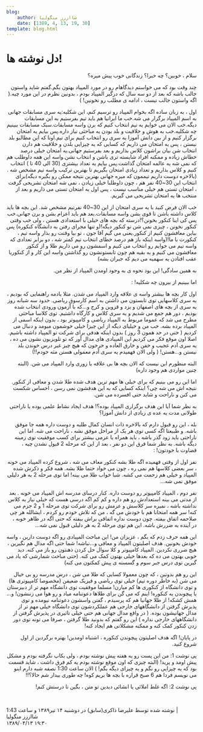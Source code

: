 ```yaml
---
blog:
    author: شااززز منگولیا
    date: [1389, 4, 13, 19, 30]
template: blog.html
---
```

# دل نوشته ها!

<div class="cnt">
<div>
<p dir="RTL">سلام ،
خوبین؟ چه خبرا؟ زندگانی خوب پیش میره؟</p>
<div></div>
<p dir="RTL">چند وقت بود
که می خواستم دیدگاهام رو در مورد المپیاد بهتون بگم.گفتم شاید واستون جالب باشه که بعد از دو سه سال که درگیر
المپیاد بودم ، بدونین نظرم در این مورد چیه.( اگه واستون جالب نیست ،
ادامه ی مطلب رو نخونین! )</p>
<div></div>
<p dir="RTL">اول ، به
زبان ساده اگه بخوام المپیاد رو ترسیم کنم، این شکلیه:یه سری مسابقات جهانی به اسم المپیاد برگزار می شه.خب ما ایرانیا هم باید تیم بفرستیم به این مسابقات
دیگه.خب الان می
خوایم یه تیم انتخاب کنیم که برن واسه مسابقات.سبک مسابقات ببینیم چه شکلیه.خب به هوش و خلاقیت و بلد بودن یه مباحثی نیاز
داره.پس بیایم یه
امتحان برگزار کنیم و از بین دانش آموزا یه سری رو انتخاب کنیم برای تیم.اونا که این مطالبو بلد نیستن ، پس یه امتحان می
ذاریم که کسایی که یه چیزایی بلدن و خلاقیت هم دارن انتخاب شن بیان براشون کلاس
بذاریم و بعد بفرستیم جهانی.یه امتحان خیلی درصد خطاش زیاده و ممکنه افراد شایسته تری
باشن و انتخاب نشن.واسه این
همه داوطلب هم که نمی شه یه عالمه امتحان گذاشت.پس بیایم یه تعداد بیشتری (30 الی 40 تا ) انتخاب کنیم و
کلاس بذاریم و تعداد زیادی امتحان بگیریم تا بهترین ترکیب واسه تیم مشخص شه .(بالاخره دوست داریم تیممون که میره جهانی بهترین
نتیجه ممکن رو بگیره دیگه)برای انتخاب این 30~40 نفر هم ، چون داوطلبا خیلی زیادن ،
نمی شه امتحان تشریحی گرفت ، امتحان تستی هم خیلی مناسب نیست ، پس اول یه امتحان
تستی می ذاریم و بعد از منتخب ها یه امتحان تشریحی می گیریم.</p>
<div></div>
<p dir="RTL">خب الان فرض
کنید با یه سری امتحان از این 30~40 نفرتیم
مشخص شد. این بچه
ها باید کلاس داشته باشن تا قوی بشن واسه مسابقات.بعد هم باید اعزام بشن و برن جهانی.خب پس کی اینا کنکور بخونن؟!درسته که بچه های خیلی با استعدادی هستن ، ولی خب وقتی
کنکور نخونن ، چیزی نمی شن تو کنکور دیگه!(و تنها مجرای رفتن به دانشگاه کنکوره) پس بیاین معافشون کنیم از
کنکور.یعنی می گیم
آقا جون ، تو بیا وقتت رو بذار واسه تیم ، کنکورت با ما!(واسه
اینکه باز هم درصد خطای انتخاب تیم کمتر شه ، دو برابر تعدادی که واسه تیم می
خوایم رو انتخاب می کنیم و اسمشون رو می ذاریم طلا و از کنکور معافشون می کنیم و
به بقیه هم چون تابستونشون رو گذاشتن واسه این کار و از کنکوریا عقب افتادن یه
سهمیه می دیم که جبران بشه)</p>
<div></div>
<p dir="RTL">به همین سادگی! این
بود نحوه ی به وجود اومدن المپیاد از نظر من.</p>
<p dir="RTL">اما ببینیم از بیرون چه شکلیه! :</p>
<div></div>
<p dir="RTL">اول کار بچه
ها بیشتر واسه ی علاقه وارد المپیاد می شدن. مثلا یادمه راهنمایی که بودیم ، یه سری کلاسهایی
توی تابستون می ذاشتن به اسم کارسوق ریاضی. حدود سه شبانه روز یه سری از بچه های
اصفهان و یزد و قزوین و کرج و…که با آزمون ورودی انتخاب شده بودیم ، دور هم جمع می شدیم و یه سری
کلاس و کارگاه داشتیم. توی کلاسا مباحثی مطرح می شد که عموما مربوط به المپیاد
ریاضی و کامپیوتر بود ، بدون اینکه اسمی از المپیاد برده بشه. خب من و خیلیای دیگه
از این چیزا خیلی خوشمون میومد و دنبال می کردیم ( حتی در حد همون 3 روز ) بدون
اینکه هدفی برای شرکت تو المپیاد داشته باشیم. اصلا اون موقع فکر می کردیم این
المپیادی های مدال آور که تو تلویزیون نشون می ده ، یه سری آدم عجیب و خفن و خارق
العاده و خرخون که هیچ چیز غیر درس خوندن بلد نیستن و…هستن! ( ولی الان فهمیدم یه سری آدم معمولی هستن
مثه خودم‼)</p>
<div></div>
<p dir="RTL">البته منظورم
این نیست که الان بچه ها بی علاقه یا زوری وارد المپیاد می شن. (البته چنین مواردی
هم وجود داره)</p>
<div></div>
<p dir="RTL">اما این رو
می بینیم که برای خیلی ها مهم ترین هدف شده طلا شدن و معافی از کنکور. نتیجه اش می
شه چی؟ اینکه کسایی که به این هدفشون نمی رسن ، احساس شکست می کنن و ناراحت و شاید
حتی افسرده می شن.</p>
<div></div>
<p dir="RTL">به نظر شما
آیا این هدف برگزاری المپیاد بوده؟! هدف ایجاد نشاط علمی بوده یا ناراحتی طولانی
مدت یه عده ی زیادی از دانش آموزا؟</p>
<div></div>
<p dir="RTL">بله ، این
رو قبول دارم که بالاخره ذات انسان کمال طلبه و دوست داره همه جا موفق باشه. و
طبیعتا اگه کسی توی هر یک از مراحل موفق نشه ، ناراحت می شه. اما این ناراحتی باید
زود گذر باشه ، باید همراه با عزمی بیشتر برای کسب موفقیت توی زمینه دیگه باشه. به
نظر شما فرق این دو نفر ، بعد از این که مرحله 2 قبول نشدن چیه ، قضاوت با خودتون!
:</p>
<div></div>
<p dir="RTL">نفر اول از وقتی فهمیده اگه طلا بشه کنکور معاف می شه ، شروع کرده
المپیاد می خونه ، سر بعضی کلاسها هم نمی ره ، چون می خواد حتما طلا بشه. همه فکر و ذکرش شده المپیاد و خیلی هم زحمت می کشه. شبا خواب طلا می بینه! اما توی
مرحله 2 به هر دلیلی موفق نمی شه…</p>
<div></div>
<p dir="RTL">نفر دوم ، المپیاد
کامپیوتر رو دوست داره. کنار درسای مدرسه اش المپیاد می خونه . بعد از مدتی می
بینه استعدادش رو هم داره و کم کم اگه درسی هست که خیلی نیاز به کلاس نداشته باشه
، نمیره سر کلاسش و عزمش رو برای شرکت توی مرحله 1 و 2 جزم می کنه! سر همه امتحانا
هم با خودش می گه ، من که تلاش خودم رو کردم ، ایشالله هر چی صلاحمه اتفاق بیفته.
چون دوست نداره اتفاقی براش بیفته که حتی اگه در ظاهر خوبه ، در آینده به ضررش
باشه. این هم توی مرحله 2 به هر دلیلی قبول نمی شه…</p>
<div></div>
<p dir="RTL">این همه حرف
زدم که بگم ، عزیزان من! این مباحث المپیادی رو اگه دوست دارین ، واسه خودش
بخونین. هدف اصلیتون المپیاد و معافی و…نباشه! شما حتی اگه مدال هم نگیرین ، هیچ ضرری نکردین. المپیاد
کامپیوتر و کلا سوال حل کردن ذهنتون رو باز می کنه. دید خوبی بهتون می ده که بعدها خیلی بهتون کمک می کنه. (حتی مباحث شمارشی که یاد می گیرین توی درس جبر سوم و گسسته ی پیش کمکتون می کنه)</p>
<div></div>
<p dir="RTL">این رو هم
بدونین ، که چون معمولا کسایی که طلا می شن ، درس مدرسه رو بی خیال می شن (به خاطر
دوره تیم) خیلی توی ریاضی و فیزیک ضعیفن (مخصوصا کامپیوتری ها) و توی دانشگاه از
کنکوری ها کم میارن! مسلما موفقیت توی دانشگاه مهم تر از دبیرستان یا پیچوندن یه
کنکوره! اینم که می گن برای طلاها دعوتنامه میاد و رو هوا می زننشون! و…همش کشکه! از طلا
جهانیا هم که پرسیدم ، گفتن واسشون دعوتنامه نیومده و توی پذیرش گرفتن از
دانشگاههای خارجی هم عملکردشون توی دانشگاه خیلی مهم تر از مدال جهانیشون بوده. (
در واقع مدال جهانی هم حتی خیلی تاثیری در پذیرش گرفتن از دانشگاههای خارجی نداره
) این رو گفتم که بدونید طلا گرفتن ، صرفا می تونه توی دور زدن کنکور کمک کنه و ممکنه مشکلاتی هم ایجاد کنه!</p>
<div></div>
<p dir="RTL">در پایان!
اگه هدف اصلیتون پیچوندن کنکوره ، اشتباه اومدین! بهتره برگردین از اول شروع کنید.</p>
<div></div>
<p dir="RTL">پی نوشت 1: من
این پست رو یه هفته پیش نوشته بودم ، ولی بکاپ نگرفته بودم و مشکل پیش اومد و
پرید! (البته چیزی که اون موقع نوشته بودم یه کم فرق داشت ، شاید قسمت بود که یه
چیزایی رو نگم و یه چیزای دیگه بگم! ) الان ساعت 1:30 نصفه شبه دارم اینو می نویسم
فردا هم 6 صبح قراره با بچه ها بریم کوه! چه طوری بیدار شم حالا؟‼</p>
<p dir="RTL">پی نوشت 2: اگه غلط املائی یا انشائی دیدین تو متن ، بگین تا درستش کنم!</p>
<div></div>
<p class="" dir="RTL"> </p>
</div>
<div class="postDesc">نوشته شده توسط علیرضا ذاکری(سابق) در دوشنبه ۱۴ تیر۱۳۸۹ و ساعت 1:43 
	 |</div>
</div>

<div class="blog-info">
    <div class="blog-author">شااززز منگولیا</div>
    <div class="blog-date">۱۳۸۹/۰۴/۱۳ ۱۹:۳۰</div>
</div>

